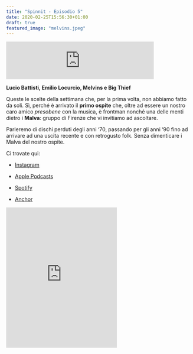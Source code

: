 ```yaml
---
title: "Spinnit - Episodio 5"
date: 2020-02-25T15:56:30+01:00
draft: true
featured_image: "melvins.jpeg"
---
```


<iframe src="https://anchor.fm/spinnit/embed/episodes/Spinnit--Episodio-5-eb1r5s" height="102px" width="400px" frameborder="0" scrolling="no"></iframe>

**Lucio Battisti, Emilio Locurcio, Melvins e Big Thief**

Queste le scelte della settimana che, per la prima volta, non abbiamo fatto da soli. Sì, perché è arrivato il **primo ospite** che, oltre ad essere un nostro caro amico _presobene_ con la musica, è frontman nonché una delle menti dietro i **Malva**: gruppo di Firenze che vi invitiamo ad ascoltare.  

Parleremo di dischi perduti degli anni ‘70, passando per gli anni ‘90 fino ad arrivare ad una uscita recente e con retrogusto folk. Senza dimenticare i Malva del nostro ospite. 

Ci trovate qui: 

* [Instagram](https://www.instagram.com/spinn.it/?hl=it) 

* [Apple Podcasts](https://podcasts.apple.com/it/podcast/spinnit/id1498105053) 

* [Spotify](https://open.spotify.com/show/0gQCl58EojARqQR8i0U5LL?si=SZjPORBkSjij\_rmxDx-Upg) 

* [Anchor](https://anchor.fm/spinnit)

<iframe src="https://open.spotify.com/embed/playlist/3CeMCeW2DrUS0sU1pvKO3v" width="300" height="380" frameborder="0" allowtransparency="true" allow="encrypted-media"></iframe>
